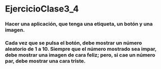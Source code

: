 # EjercicioClase3_4

### Hacer una aplicación, que tenga una etiqueta, un botón y una imagen.
### Cada vez que se pulsa el botón, debe mostrar un número aleatorio de 1 a 10. Siempre que el número mostrado sea impar, debe mostrar una imagen de cara feliz; pero, si cae un número par, debe mostrar una cara triste.
